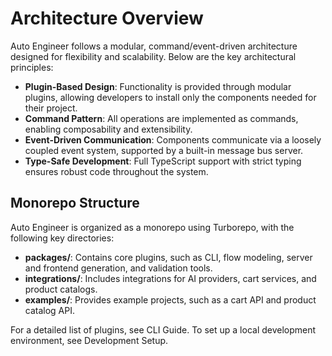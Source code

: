 # Architecture Overview

Auto Engineer follows a modular, command/event-driven architecture designed for flexibility and scalability. Below are the key architectural principles:

- **Plugin-Based Design**: Functionality is provided through modular plugins, allowing developers to install only the components needed for their project.
- **Command Pattern**: All operations are implemented as commands, enabling composability and extensibility.
- **Event-Driven Communication**: Components communicate via a loosely coupled event system, supported by a built-in message bus server.
- **Type-Safe Development**: Full TypeScript support with strict typing ensures robust code throughout the system.

## Monorepo Structure

Auto Engineer is organized as a monorepo using Turborepo, with the following key directories:

- **packages/**: Contains core plugins, such as CLI, flow modeling, server and frontend generation, and validation tools.
- **integrations/**: Includes integrations for AI providers, cart services, and product catalogs.
- **examples/**: Provides example projects, such as a cart API and product catalog API.

For a detailed list of plugins, see CLI Guide. To set up a local development environment, see Development Setup.
